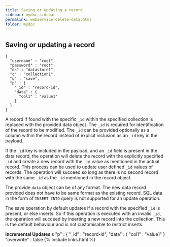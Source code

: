 ```yaml
---
title: Saving or updating a record
sidebar: mydoc_sidebar
permalink: webservice-delete-data.html
folder: mydoc
---
```


## Saving or updating a record

```
{
  "username" : "root",
  "password" : "root",
  "ds" : "datastore1",
  "c" : "collection1",
  "q" : "save",
  "p" : {
    "_id" : "record-id",
    "data" : {
      "col1" : "value1"
    }
  } 
}
```

A record if found with the specific `_id` within the specified collection is replaced with the provided data object. The `_id` is required for identification of the record to be modified. The `_id` can be provided optionally as a column within the record instead of explicit inclusion as an `_id` key in the payload.

If the `_id` key is included in the payload, and an `_id` field is present in the data record, the operation will delete the record with the explicitly specified `_id` and create a new record with the `_id` value as mentioned in the actual record. This process can be used to update user defined `_id` values of records. The operation will succeed so long as there is no second record with the same `_id` as the `_id` mentioned in the record object.

The provide `data` object can be of any format. The new data record provided does not have to be same format as the existing record. SQL data in the form of `INSERT INTO` query is not supported for an update operation.

The save operation by default updates if a record with the specified `_id` is present, or else inserts. So if this operation is executed with an invalid `_id`, the operation will succeed by inserting a new record into the collection. This is the default behaviour and is not customisable to restrict inserts.

**Incremental Updates**
s
"p" : {
    "_id" : "record-id",
    "data" : {
      "col1" : "value1"
    }
    "overwrite" : false
{% include links.html %}
